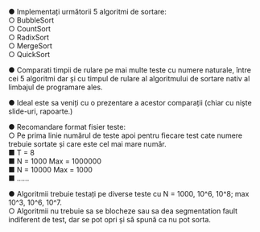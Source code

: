 ● Implementați următorii 5 algoritmi de sortare:  
  ○ BubbleSort  
  ○ CountSort  
  ○ RadixSort  
  ○ MergeSort  
  ○ QuickSort  

● Comparati timpii de rulare pe mai multe teste cu numere naturale, între cei 5 algoritmi dar și cu timpul de rulare al algoritmului de sortare nativ al limbajul de programare ales.  
  
● Ideal este sa veniți cu o prezentare a acestor comparații (chiar cu niște slide-uri, rapoarte.)  
  
● Recomandare format fisier teste:  
  ○ Pe prima linie numărul de teste apoi pentru fiecare test cate numere trebuie sortate și care este cel mai mare număr.  
    ■ T = 8  
    ■ N = 1000 Max = 1000000  
    ■ N = 10000 Max = 1000  
    ■ ......  
  
● Algoritmii trebuie testați pe diverse teste cu N = 1000, 10^6, 10^8; max 10^3, 10^6, 10^7.  
  ○ Algoritmii nu trebuie sa se blocheze sau sa dea segmentation fault indiferent de test, dar se pot opri și să spună ca nu pot sorta.
